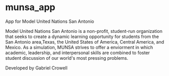 # munsa_app
  <meta name="author" content="Gabriel Crowell">
App for Model United Nations San Antonio 

Model United Nations San Antonio is a non-profit, student-run organization that seeks to create a dynamic learning opportunity for students from the San Antonio area,Texas, the United States of America, Central America, and Mexico. As a simulation, MUNSA strives to offer a enviorment in which academic, leadership, and interpersonal skills are combined to foster student discussion of our world's most pressing problems.
    
Developed by Gabriel Crowell 
